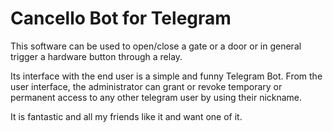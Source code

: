 # Cancello Bot for Telegram
This software can be used to open/close a gate or a door or in general trigger a hardware button through a relay.

Its interface with the end user is a simple and funny Telegram Bot.
From the user interface, the administrator can grant or revoke temporary or permanent access to any other telegram user by using their nickname.

It is fantastic and all my friends like it and want one of it.
